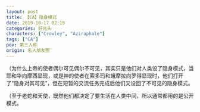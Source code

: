 ```yaml
---
layout: post
title: 【CA】隐身模式
date: 2019-10-17 02:19
categories: 好兆头
characters: ["Crowley", "Aziraphale"]
tags: ["CA"]
pov: 第三人称
origin: 名人朋友圈
---
```


（为什么上帝的使者偶尔可见偶尔不可见，其实只是他们对人类设了隐身模式，当耶和华向摩西显现，或是神的使者在索多玛和蛾摩拉向罗得显现时，他们打开了“隐身对其可见”，但在短暂的交流任务完成后他们又设回了不可见的隐身模式。

（至于老蛇和天使，既然他们都决定了要生活在人类中间，所以通常都用的是公开模式。
